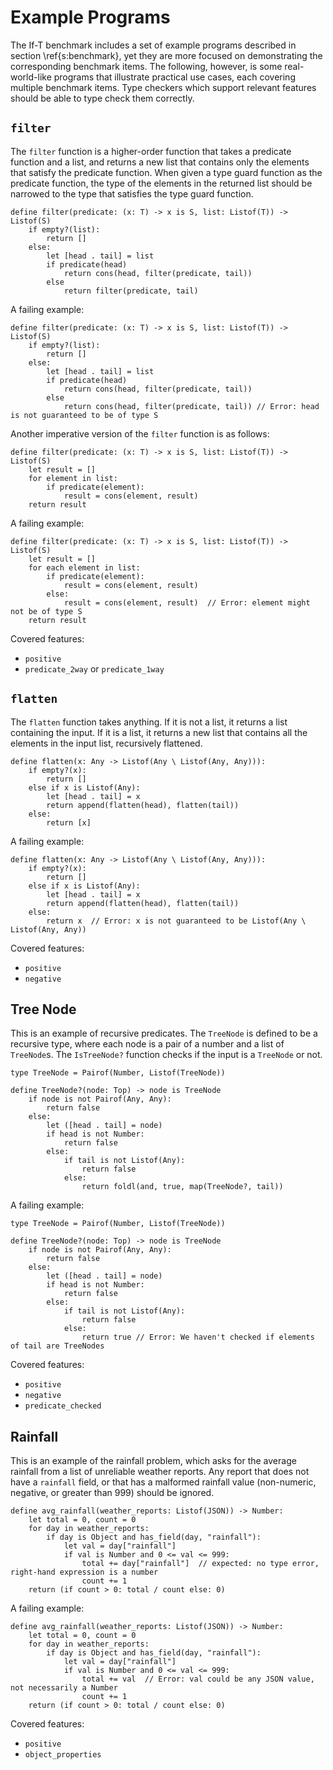 # Example Programs

The If-T benchmark includes a set of example programs described in section \ref{s:benchmark}, yet they are more focused on demonstrating the corresponding benchmark items. The following, however, is some real-world-like programs that illustrate practical use cases, each covering multiple benchmark items. Type checkers which support relevant features should be able to type check them correctly.

## `filter`

The `filter` function is a higher-order function that takes a predicate function and a list, and returns a new list that contains only the elements that satisfy the predicate function. When given a type guard function as the predicate function, the type of the elements in the returned list should be narrowed to the type that satisfies the type guard function.

```
define filter(predicate: (x: T) -> x is S, list: Listof(T)) -> Listof(S)
    if empty?(list):
        return []
    else:
        let [head . tail] = list
        if predicate(head)
            return cons(head, filter(predicate, tail))
        else
            return filter(predicate, tail)
```

A failing example:

```
define filter(predicate: (x: T) -> x is S, list: Listof(T)) -> Listof(S)
    if empty?(list):
        return []
    else:
        let [head . tail] = list
        if predicate(head)
            return cons(head, filter(predicate, tail))
        else
            return cons(head, filter(predicate, tail)) // Error: head is not guaranteed to be of type S
```

Another imperative version of the `filter` function is as follows:

```
define filter(predicate: (x: T) -> x is S, list: Listof(T)) -> Listof(S)
    let result = []
    for element in list:
        if predicate(element):
            result = cons(element, result)
    return result
```

A failing example:

```
define filter(predicate: (x: T) -> x is S, list: Listof(T)) -> Listof(S)
    let result = []
    for each element in list:
        if predicate(element):
            result = cons(element, result)
        else:
            result = cons(element, result)  // Error: element might not be of type S
    return result
```

Covered features:
- `positive`
- `predicate_2way` or `predicate_1way`

## `flatten`

The `flatten` function takes anything. If it is not a list, it returns a list containing the input. If it is a list, it returns a new list that contains all the elements in the input list, recursively flattened.

```
define flatten(x: Any -> Listof(Any \ Listof(Any, Any))):
    if empty?(x):
        return []
    else if x is Listof(Any):
        let [head . tail] = x
        return append(flatten(head), flatten(tail))
    else:
        return [x]
```

A failing example:

```
define flatten(x: Any -> Listof(Any \ Listof(Any, Any))):
    if empty?(x):
        return []
    else if x is Listof(Any):
        let [head . tail] = x
        return append(flatten(head), flatten(tail))
    else:
        return x  // Error: x is not guaranteed to be Listof(Any \ Listof(Any, Any))
```

Covered features:
- `positive`
- `negative`

## Tree Node

This is an example of recursive predicates. The `TreeNode` is defined to be a recursive type, where each node is a pair of a number and a list of `TreeNode`s. The `IsTreeNode?` function checks if the input is a `TreeNode` or not.

```
type TreeNode = Pairof(Number, Listof(TreeNode))

define TreeNode?(node: Top) -> node is TreeNode
    if node is not Pairof(Any, Any):
        return false
    else:
        let ([head . tail] = node)
        if head is not Number:
            return false
        else:
            if tail is not Listof(Any):
                return false
            else:
                return foldl(and, true, map(TreeNode?, tail))
```

A failing example:

```
type TreeNode = Pairof(Number, Listof(TreeNode))

define TreeNode?(node: Top) -> node is TreeNode
    if node is not Pairof(Any, Any):
        return false
    else:
        let ([head . tail] = node)
        if head is not Number:
            return false
        else:
            if tail is not Listof(Any):
                return false
            else:
                return true // Error: We haven't checked if elements of tail are TreeNodes
```

Covered features:
- `positive`
- `negative`
- `predicate_checked`

## Rainfall

This is an example of the rainfall problem, which asks for the average rainfall
from a list of unreliable weather reports. Any report that does not have a `rainfall`
field, or that has a malformed rainfall value (non-numeric, negative, or greater than
999) should be ignored.

```
define avg_rainfall(weather_reports: Listof(JSON)) -> Number:
    let total = 0, count = 0
    for day in weather_reports:
        if day is Object and has_field(day, "rainfall"):
            let val = day["rainfall"]
            if val is Number and 0 <= val <= 999:
                total += day["rainfall"]  // expected: no type error, right-hand expression is a number
                count += 1
    return (if count > 0: total / count else: 0)
```

A failing example:

```
define avg_rainfall(weather_reports: Listof(JSON)) -> Number:
    let total = 0, count = 0
    for day in weather_reports:
        if day is Object and has_field(day, "rainfall"):
            let val = day["rainfall"]
            if val is Number and 0 <= val <= 999:
                total += val  // Error: val could be any JSON value, not necessarily a Number
                count += 1
    return (if count > 0: total / count else: 0)
```

Covered features:
- `positive`
- `object_properties`
